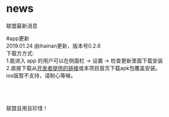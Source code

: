 # news
联盟最新消息<br>


#app更新<br>
2019.01.24 由ihainan更新，版本号0.2.6<br>
下载方方式:<br>
1.能进入 app 的用户可以在侧面栏 -> 设置 -> 检查更新里面下载安装<br>
2.直接下载从<a href="http://bu.ihainan.me/bu/bu_0.2.6.apk">开发者提供的链接</a>或本项目首页下载apk包覆盖安装。<br>
ios版暂不支持，请耐心等候。<br>
<br><br><br><br>
联盟且用且珍惜！

